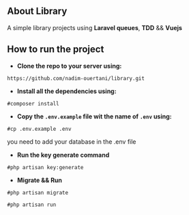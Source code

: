 ## About Library

A simple library projects using **Laravel queues**, **TDD** && **Vuejs**

## How to run the project

- **Clone the repo to your server using:**

`https://github.com/nadim-ouertani/library.git`

- **Install all the dependencies using:**

`#composer install`

- **Copy the `.env.example` file wit the name of `.env` using:**

`#cp .env.example .env`

you need to add your database in the .env file

- **Run the key generate command**

`#php artisan key:generate`

- **Migrate && Run**

`#php artisan migrate`

`#php artisan run`


